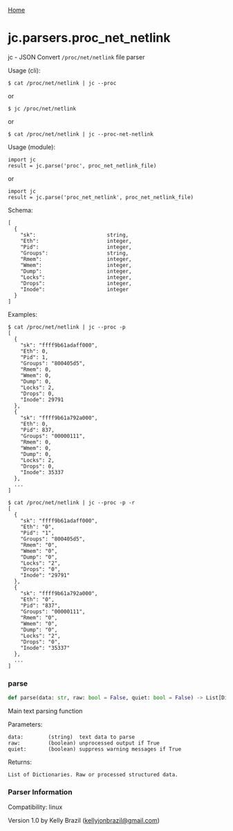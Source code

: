 [Home](https://kellyjonbrazil.github.io/jc/)
<a id="jc.parsers.proc_net_netlink"></a>

# jc.parsers.proc\_net\_netlink

jc - JSON Convert `/proc/net/netlink` file parser

Usage (cli):

    $ cat /proc/net/netlink | jc --proc

or

    $ jc /proc/net/netlink

or

    $ cat /proc/net/netlink | jc --proc-net-netlink

Usage (module):

    import jc
    result = jc.parse('proc', proc_net_netlink_file)

or

    import jc
    result = jc.parse('proc_net_netlink', proc_net_netlink_file)

Schema:

    [
      {
        "sk":                       string,
        "Eth":                      integer,
        "Pid":                      integer,
        "Groups":                   string,
        "Rmem":                     integer,
        "Wmem":                     integer,
        "Dump":                     integer,
        "Locks":                    integer,
        "Drops":                    integer,
        "Inode":                    integer
      }
    ]

Examples:

    $ cat /proc/net/netlink | jc --proc -p
    [
      {
        "sk": "ffff9b61adaff000",
        "Eth": 0,
        "Pid": 1,
        "Groups": "800405d5",
        "Rmem": 0,
        "Wmem": 0,
        "Dump": 0,
        "Locks": 2,
        "Drops": 0,
        "Inode": 29791
      },
      {
        "sk": "ffff9b61a792a000",
        "Eth": 0,
        "Pid": 837,
        "Groups": "00000111",
        "Rmem": 0,
        "Wmem": 0,
        "Dump": 0,
        "Locks": 2,
        "Drops": 0,
        "Inode": 35337
      },
      ...
    ]

    $ cat /proc/net/netlink | jc --proc -p -r
    [
      {
        "sk": "ffff9b61adaff000",
        "Eth": "0",
        "Pid": "1",
        "Groups": "800405d5",
        "Rmem": "0",
        "Wmem": "0",
        "Dump": "0",
        "Locks": "2",
        "Drops": "0",
        "Inode": "29791"
      },
      {
        "sk": "ffff9b61a792a000",
        "Eth": "0",
        "Pid": "837",
        "Groups": "00000111",
        "Rmem": "0",
        "Wmem": "0",
        "Dump": "0",
        "Locks": "2",
        "Drops": "0",
        "Inode": "35337"
      },
      ...
    ]

<a id="jc.parsers.proc_net_netlink.parse"></a>

### parse

```python
def parse(data: str, raw: bool = False, quiet: bool = False) -> List[Dict]
```

Main text parsing function

Parameters:

    data:        (string)  text data to parse
    raw:         (boolean) unprocessed output if True
    quiet:       (boolean) suppress warning messages if True

Returns:

    List of Dictionaries. Raw or processed structured data.

### Parser Information
Compatibility:  linux

Version 1.0 by Kelly Brazil (kellyjonbrazil@gmail.com)
